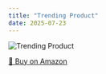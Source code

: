 ```yaml
---
title: "Trending Product"
date: 2025-07-23
---
```


<img src="" alt="Trending Product" style="max-width:100%;"/>

[🛒 Buy on Amazon](?tag=dineshtechblo-21)